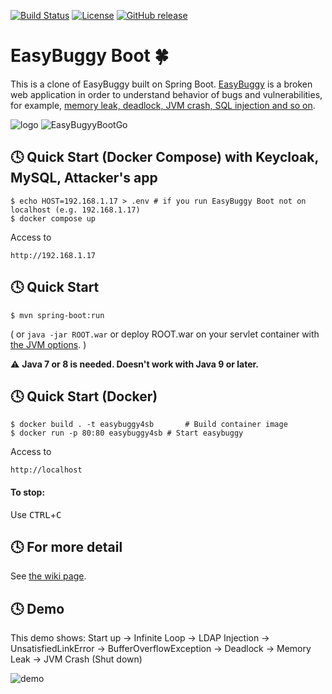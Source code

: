[![Build Status](https://travis-ci.org/k-tamura/easybuggy4sb.svg?branch=master)](https://travis-ci.org/k-tamura/easybuggy4sb)
[![License](https://img.shields.io/badge/License-Apache%202.0-blue.svg)](https://opensource.org/licenses/Apache-2.0)
[![GitHub release](https://img.shields.io/github/release/k-tamura/easybuggy4sb.svg)](https://github.com/k-tamura/easybuggy4sb/releases/latest)

# EasyBuggy Boot :four_leaf_clover:

This is a clone of EasyBuggy built on Spring Boot. [EasyBuggy](https://github.com/k-tamura/easybuggy) is a broken web application in order to understand behavior of bugs and vulnerabilities, for example, [memory leak, deadlock, JVM crash, SQL injection and so on](https://github.com/k-tamura/easybuggy4sb/wiki).

![logo](https://raw.githubusercontent.com/wiki/k-tamura/easybuggy/images/mov_ebsb.gif)
![EasyBugyyBootGo](https://github.com/user-attachments/assets/35673848-fe6f-4ef2-81ca-45b9ebec4920)


:clock4: Quick Start (Docker Compose) with Keycloak, MySQL, Attacker's app
-

    $ echo HOST=192.168.1.17 > .env # if you run EasyBuggy Boot not on localhost (e.g. 192.168.1.17)
    $ docker compose up

Access to

    http://192.168.1.17

:clock4: Quick Start
-

    $ mvn spring-boot:run

( or ``` java -jar ROOT.war ``` or deploy ROOT.war on your servlet container with [the JVM options](https://github.com/k-tamura/easybuggy4sb/blob/master/pom.xml#L148). )

:warning: **Java 7 or 8 is needed. Doesn't work with Java 9 or later.**

:clock4: Quick Start (Docker)
-

    $ docker build . -t easybuggy4sb       # Build container image
    $ docker run -p 80:80 easybuggy4sb # Start easybuggy

Access to

    http://localhost

#### To stop:

  Use <kbd>CTRL</kbd>+<kbd>C</kbd>

    
:clock4: For more detail
-
   
See [the wiki page](https://github.com/k-tamura/easybuggy4sb/wiki).

:clock4: Demo
-

This demo shows: Start up -> Infinite Loop -> LDAP Injection -> UnsatisfiedLinkError -> BufferOverflowException -> Deadlock -> Memory Leak -> JVM Crash (Shut down)

![demo](https://github.com/k-tamura/test/blob/master/demo_ebsb.gif)

